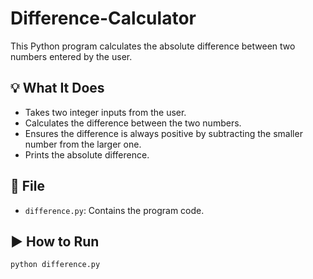 # Difference-Calculator

This Python program calculates the absolute difference between two numbers entered by the user.

## 💡 What It Does

- Takes two integer inputs from the user.
- Calculates the difference between the two numbers.
- Ensures the difference is always positive by subtracting the smaller number from the larger one.
- Prints the absolute difference.

## 📁 File

- `difference.py`: Contains the program code.

## ▶️ How to Run

```bash
python difference.py
